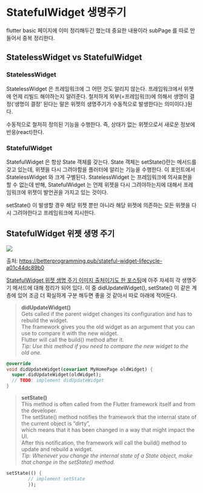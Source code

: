 # StatefulWidget 생명주기

flutter basic 페이지에 이미 정리해두긴 했는데 중요한 내용이라 subPage 를 따로 만들어서 중복 정리한다.

## StatelessWidget vs StatefulWidget <a href="#statelesswidget-vs-statefulwidget" id="statelesswidget-vs-statefulwidget"></a>

### StatelessWidget

StatelessWidget 은 프레임워크에 그 어떤 것도 알리지 않는다. 프레임워크에서 위젯에 언제 리빌드 해야하는지 알려준다. 철저하게 외부(=프레임워크)에 의해서 생명이 결정(‘생명이 결정’ 된다는 말은 위젯의 생명주기가 수동적으로 발생한다는 의미이다.)된다.

수동적으로 철저히 정의된 기능을 수행한다. 즉, 상태가 없는 위젯으로서 새로운 정보에 반응(react)한다.

### StatefulWidget

StatefulWidget 은 항상 State 객체를 갖는다. State 객체는 setState()란는 메서드를 갖고 있는데, 위젯을 다시 그려야함을 플러터에 알리는 기능을 수행한다. 이 포인트에서 StatelessWidget 와 크게 구별된다. StatelessWidget 는 프레임워크에 의사표현을 할 수 없는데 반해, StatefulWidget 는 언제 위젯을 다시 그려야하는지에 대해서 프레임워크에 위젯이 발언권을 가지고 있는 것이다.

setState() 이 발생할 경우 해당 위젯 뿐만 아니라 해당 위젯에 의존하는 모든 위젯을 다시 그려야한다고 프레임워크에 지시한다.

## StatefulWidget 위젯 생명 주기 <a href="#statefulwidget" id="statefulwidget"></a>

![](https://fistkim101.github.io/images/concept-flutter-stateful-lifecycle.png)

출처: https://betterprogramming.pub/stateful-widget-lifecycle-a01c44dc89b0

[StatefulWidget 위젯 생명 주기 이미지 출처이기도 한 포스팅](https://betterprogramming.pub/stateful-widget-lifecycle-a01c44dc89b0)에 아주 자세히 각 생명주기 메서드에 대해 정리가 되어 있다. 이 중 didUpdateWidget(), setState() 이 같은 계층에 있어 조금 더 확실하게 구분 해두면 좋을 것 같아서 따로 아래에 적어둔다.

> **didUpdateWidget()**\
> Gets called if the parent widget changes its configuration and has to rebuild the widget.\
> The framework gives you the old widget as an argument that you can use to compare it with the new widget.\
> Flutter will call the build() method after it.\
> _Tip: Use this method if you need to compare the new widget to the old one._

```dart
@override
void didUpdateWidget(covariant MyHomePage oldWidget) {
  super.didUpdateWidget(oldWidget);
  // TODO: implement didUpdateWidget
}
```

> **setState()**\
> This method is often called from the Flutter framework itself and from the developer.\
> The setState() method notifies the framework that the internal state of the current object is “dirty”,\
> which means that it has been changed in a way that might impact the UI.\
> After this notification, the framework will call the build() method to update and rebuild a widget.\
> _Tip: Whenever you change the internal state of a State object, make that change in the setState() method._

```dart
setState(() {
        // implement setState
        });
```

